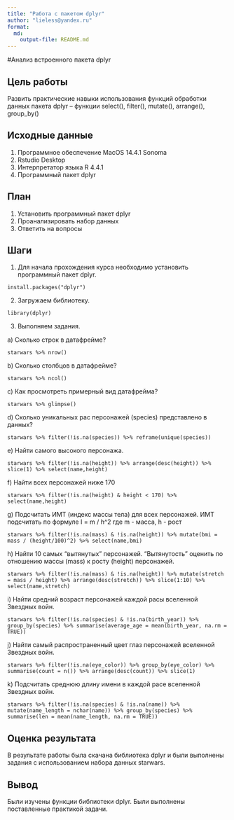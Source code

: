 ```yaml
---
title: "Работа с пакетом dplyr"
author: "lieless@yandex.ru"
format: 
  md:
    output-file: README.md
---
```


#Анализ встроенного пакета dplyr

## Цель работы

Развить практические навыки использования функций обработки данных пакета dplyr – функции select(), filter(), mutate(), arrange(), group_by()

## Исходные данные

1.  Программное обеспечение MacOS 14.4.1 Sonoma
2.  Rstudio Desktop
3.  Интерпретатор языка R 4.4.1
4.  Программный пакет dplyr

## План

1.  Установить программный пакет dplyr
2.  Проанализировать набор данных
3.  Ответить на вопросы

## Шаги

1.  Для начала прохождения курса необходимо установить программный пакет dplyr.

```{r}
install.packages("dplyr")
```
2. Загружаем библиотеку.

```{r}
library(dplyr)
```
3. Выполняем задания.

  а) Сколько строк в датафрейме?
```{r}
starwars %>% nrow()
```
  
  b) Сколько столбцов в датафрейме?
```{r}
starwars %>% ncol()
```
  
  c) Как просмотреть примерный вид датафрейма?
```{r}
starwars %>% glimpse()
```
  
  d) Сколько уникальных рас персонажей (species) представлено в данных?
```{r}
starwars %>% filter(!is.na(species)) %>% reframe(unique(species))
```
  
  e) Найти самого высокого персонажа.
```{r}
starwars %>% filter(!is.na(height)) %>% arrange(desc(height)) %>% slice(1) %>% select(name,height)
```
  
  f) Найти всех персонажей ниже 170
```{r}
starwars %>% filter(!is.na(height) & height < 170) %>% select(name,height)

```
  
  g) Подсчитать ИМТ (индекс массы тела) для всех персонажей. ИМТ подсчитать по
  формуле I = m / h^2 где m - масса, h - рост
```{r}
starwars %>% filter(!is.na(mass) & !is.na(height)) %>% mutate(bmi = mass / (height/100)^2) %>% select(name,bmi)

```
  
  h) Найти 10 самых “вытянутых” персонажей. “Вытянутость” оценить по отношению
массы (mass) к росту (height) персонажей.
```{r}
starwars %>% filter(!is.na(mass) & !is.na(height)) %>% mutate(stretch = mass / height) %>% arrange(desc(stretch)) %>% slice(1:10) %>% select(name,stretch)
```

  i) Найти средний возраст персонажей каждой расы вселенной Звездных войн.
```{r}
starwars %>% filter(!is.na(species) & !is.na(birth_year)) %>% group_by(species) %>% summarise(average_age = mean(birth_year, na.rm = TRUE))
```
  
  j) Найти самый распространенный цвет глаз персонажей вселенной Звездных
войн.
```{r}
starwars %>% filter(!is.na(eye_color)) %>% group_by(eye_color) %>% summarise(count = n()) %>% arrange(desc(count)) %>% slice(1)
```

  k) Подсчитать среднюю длину имени в каждой расе вселенной Звездных войн.
```{r}
starwars %>% filter(!is.na(species) & !is.na(name)) %>% mutate(name_length = nchar(name)) %>% group_by(species) %>% summarise(len = mean(name_length, na.rm = TRUE))
```

## Оценка результата

В результате работы была скачана библиотека dplyr и были выполнены задания с использованием набора данных starwars.

## Вывод

Были изучены функции библиотеки dplyr. Были выполнены поставленные практикой задачи.
